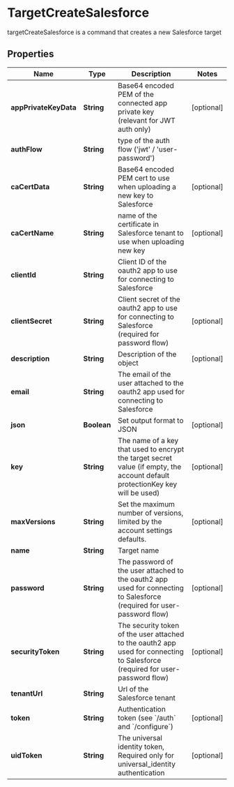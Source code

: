

# TargetCreateSalesforce

targetCreateSalesforce is a command that creates a new Salesforce target

## Properties

| Name | Type | Description | Notes |
|------------ | ------------- | ------------- | -------------|
|**appPrivateKeyData** | **String** | Base64 encoded PEM of the connected app private key (relevant for JWT auth only) |  [optional] |
|**authFlow** | **String** | type of the auth flow (&#39;jwt&#39; / &#39;user-password&#39;) |  |
|**caCertData** | **String** | Base64 encoded PEM cert to use when uploading a new key to Salesforce |  [optional] |
|**caCertName** | **String** | name of the certificate in Salesforce tenant to use when uploading new key |  [optional] |
|**clientId** | **String** | Client ID of the oauth2 app to use for connecting to Salesforce |  |
|**clientSecret** | **String** | Client secret of the oauth2 app to use for connecting to Salesforce (required for password flow) |  [optional] |
|**description** | **String** | Description of the object |  [optional] |
|**email** | **String** | The email of the user attached to the oauth2 app used for connecting to Salesforce |  |
|**json** | **Boolean** | Set output format to JSON |  [optional] |
|**key** | **String** | The name of a key that used to encrypt the target secret value (if empty, the account default protectionKey key will be used) |  [optional] |
|**maxVersions** | **String** | Set the maximum number of versions, limited by the account settings defaults. |  [optional] |
|**name** | **String** | Target name |  |
|**password** | **String** | The password of the user attached to the oauth2 app used for connecting to Salesforce (required for user-password flow) |  [optional] |
|**securityToken** | **String** | The security token of the user attached to the oauth2 app used for connecting to Salesforce  (required for user-password flow) |  [optional] |
|**tenantUrl** | **String** | Url of the Salesforce tenant |  |
|**token** | **String** | Authentication token (see &#x60;/auth&#x60; and &#x60;/configure&#x60;) |  [optional] |
|**uidToken** | **String** | The universal identity token, Required only for universal_identity authentication |  [optional] |



